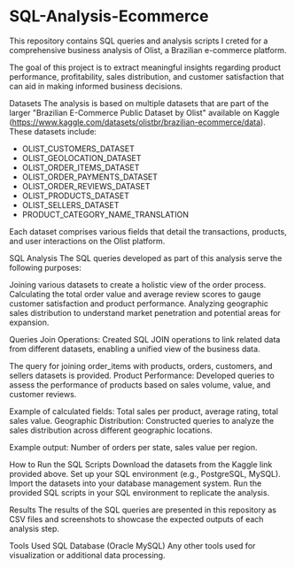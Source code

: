 # SQL-Analysis-Ecommerce
This repository contains SQL queries and analysis scripts I creted for a comprehensive business analysis of Olist, a Brazilian e-commerce platform.

The goal of this project is to extract meaningful insights regarding product performance, profitability, sales distribution, and customer satisfaction that can aid in making informed business decisions.

Datasets
The analysis is based on multiple datasets that are part of the larger "Brazilian E-Commerce Public Dataset by Olist" available on Kaggle (https://www.kaggle.com/datasets/olistbr/brazilian-ecommerce/data). These datasets include:

- OLIST_CUSTOMERS_DATASET
- OLIST_GEOLOCATION_DATASET
- OLIST_ORDER_ITEMS_DATASET
- OLIST_ORDER_PAYMENTS_DATASET
- OLIST_ORDER_REVIEWS_DATASET
- OLIST_PRODUCTS_DATASET
- OLIST_SELLERS_DATASET
- PRODUCT_CATEGORY_NAME_TRANSLATION

Each dataset comprises various fields that detail the transactions, products, and user interactions on the Olist platform.

SQL Analysis
The SQL queries developed as part of this analysis serve the following purposes:

Joining various datasets to create a holistic view of the order process.
Calculating the total order value and average review scores to gauge customer satisfaction and product performance.
Analyzing geographic sales distribution to understand market penetration and potential areas for expansion.

Queries
Join Operations: Created SQL JOIN operations to link related data from different datasets, enabling a unified view of the business data.

The query for joining order_items with products, orders, customers, and sellers datasets is provided.
Product Performance: Developed queries to assess the performance of products based on sales volume, value, and customer reviews.

Example of calculated fields: Total sales per product, average rating, total sales value.
Geographic Distribution: Constructed queries to analyze the sales distribution across different geographic locations.

Example output: Number of orders per state, sales value per region.

How to Run the SQL Scripts
Download the datasets from the Kaggle link provided above.
Set up your SQL environment (e.g., PostgreSQL, MySQL).
Import the datasets into your database management system.
Run the provided SQL scripts in your SQL environment to replicate the analysis.

Results
The results of the SQL queries are presented in this repository as CSV files and screenshots to showcase the expected outputs of each analysis step.

Tools Used
SQL Database (Oracle MySQL)
Any other tools used for visualization or additional data processing.
